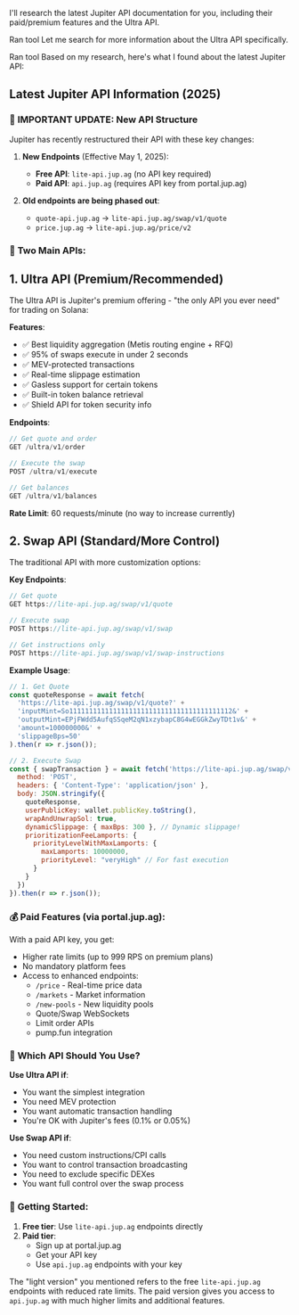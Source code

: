 I'll research the latest Jupiter API documentation for you, including their paid/premium features and the Ultra API.

Ran tool
Let me search for more information about the Ultra API specifically.

Ran tool
Based on my research, here's what I found about the latest Jupiter API:

## Latest Jupiter API Information (2025)

### 🚨 **IMPORTANT UPDATE**: New API Structure

Jupiter has recently restructured their API with these key changes:

1. **New Endpoints** (Effective May 1, 2025):
   - **Free API**: `lite-api.jup.ag` (no API key required)
   - **Paid API**: `api.jup.ag` (requires API key from portal.jup.ag)

2. **Old endpoints are being phased out**:
   - `quote-api.jup.ag` → `lite-api.jup.ag/swap/v1/quote`
   - `price.jup.ag` → `lite-api.jup.ag/price/v2`

### 📍 **Two Main APIs**:

## 1. **Ultra API** (Premium/Recommended)
The Ultra API is Jupiter's premium offering - "the only API you ever need" for trading on Solana:

**Features**:
- ✅ Best liquidity aggregation (Metis routing engine + RFQ)
- ✅ 95% of swaps execute in under 2 seconds
- ✅ MEV-protected transactions
- ✅ Real-time slippage estimation
- ✅ Gasless support for certain tokens
- ✅ Built-in token balance retrieval
- ✅ Shield API for token security info

**Endpoints**:
```javascript
// Get quote and order
GET /ultra/v1/order

// Execute the swap
POST /ultra/v1/execute

// Get balances
GET /ultra/v1/balances
```

**Rate Limit**: 60 requests/minute (no way to increase currently)

## 2. **Swap API** (Standard/More Control)

The traditional API with more customization options:

**Key Endpoints**:
```javascript
// Get quote
GET https://lite-api.jup.ag/swap/v1/quote

// Execute swap
POST https://lite-api.jup.ag/swap/v1/swap

// Get instructions only
POST https://lite-api.jup.ag/swap/v1/swap-instructions
```

**Example Usage**:
```javascript
// 1. Get Quote
const quoteResponse = await fetch(
  'https://lite-api.jup.ag/swap/v1/quote?' +
  'inputMint=So11111111111111111111111111111111111111112&' +
  'outputMint=EPjFWdd5AufqSSqeM2qN1xzybapC8G4wEGGkZwyTDt1v&' +
  'amount=100000000&' +
  'slippageBps=50'
).then(r => r.json());

// 2. Execute Swap
const { swapTransaction } = await fetch('https://lite-api.jup.ag/swap/v1/swap', {
  method: 'POST',
  headers: { 'Content-Type': 'application/json' },
  body: JSON.stringify({
    quoteResponse,
    userPublicKey: wallet.publicKey.toString(),
    wrapAndUnwrapSol: true,
    dynamicSlippage: { maxBps: 300 }, // Dynamic slippage!
    prioritizationFeeLamports: {
      priorityLevelWithMaxLamports: {
        maxLamports: 10000000,
        priorityLevel: "veryHigh" // For fast execution
      }
    }
  })
}).then(r => r.json());
```

### 💰 **Paid Features** (via portal.jup.ag):

With a paid API key, you get:
- Higher rate limits (up to 999 RPS on premium plans)
- No mandatory platform fees
- Access to enhanced endpoints:
  - `/price` - Real-time price data
  - `/markets` - Market information
  - `/new-pools` - New liquidity pools
  - Quote/Swap WebSockets
  - Limit order APIs
  - pump.fun integration

### 🎯 **Which API Should You Use?**

**Use Ultra API if**:
- You want the simplest integration
- You need MEV protection
- You want automatic transaction handling
- You're OK with Jupiter's fees (0.1% or 0.05%)

**Use Swap API if**:
- You need custom instructions/CPI calls
- You want to control transaction broadcasting
- You need to exclude specific DEXes
- You want full control over the swap process

### 🔑 **Getting Started**:

1. **Free tier**: Use `lite-api.jup.ag` endpoints directly
2. **Paid tier**: 
   - Sign up at portal.jup.ag
   - Get your API key
   - Use `api.jup.ag` endpoints with your key

The "light version" you mentioned refers to the free `lite-api.jup.ag` endpoints with reduced rate limits. The paid version gives you access to `api.jup.ag` with much higher limits and additional features.
